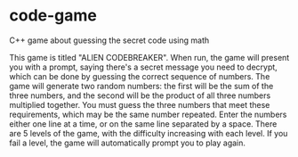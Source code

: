# code-game
C++ game about guessing the secret code using math

This game is titled "ALIEN CODEBREAKER".
When run, the game will present you with a prompt, saying there's a secret message you need to decrypt, which can be done by guessing the correct sequence of numbers.
The game will generate two random numbers: the first will be the sum of the three numbers, and the second will be the product of all three numbers multiplied together.
You must guess the three numbers that meet these requirements, which may be the same number repeated.
Enter the numbers either one line at a time, or on the same line separated by a space.
There are 5 levels of the game, with the difficulty increasing with each level.
If you fail a level, the game will automatically prompt you to play again.
